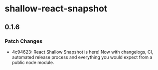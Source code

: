 # shallow-react-snapshot

## 0.1.6

### Patch Changes

- 4c94623: React Shallow Snapshot is here! Now with changelogs, CI, automated release process and everything you would expect from a public node module.
